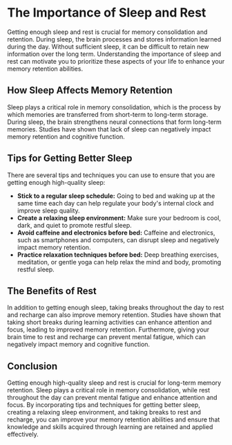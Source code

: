 The Importance of Sleep and Rest
======================================================================================

Getting enough sleep and rest is crucial for memory consolidation and retention. During sleep, the brain processes and stores information learned during the day. Without sufficient sleep, it can be difficult to retain new information over the long term. Understanding the importance of sleep and rest can motivate you to prioritize these aspects of your life to enhance your memory retention abilities.

How Sleep Affects Memory Retention
----------------------------------

Sleep plays a critical role in memory consolidation, which is the process by which memories are transferred from short-term to long-term storage. During sleep, the brain strengthens neural connections that form long-term memories. Studies have shown that lack of sleep can negatively impact memory retention and cognitive function.

Tips for Getting Better Sleep
-----------------------------

There are several tips and techniques you can use to ensure that you are getting enough high-quality sleep:

* **Stick to a regular sleep schedule:** Going to bed and waking up at the same time each day can help regulate your body's internal clock and improve sleep quality.
* **Create a relaxing sleep environment:** Make sure your bedroom is cool, dark, and quiet to promote restful sleep.
* **Avoid caffeine and electronics before bed:** Caffeine and electronics, such as smartphones and computers, can disrupt sleep and negatively impact memory retention.
* **Practice relaxation techniques before bed:** Deep breathing exercises, meditation, or gentle yoga can help relax the mind and body, promoting restful sleep.

The Benefits of Rest
--------------------

In addition to getting enough sleep, taking breaks throughout the day to rest and recharge can also improve memory retention. Studies have shown that taking short breaks during learning activities can enhance attention and focus, leading to improved memory retention. Furthermore, giving your brain time to rest and recharge can prevent mental fatigue, which can negatively impact memory and cognitive function.

Conclusion
----------

Getting enough high-quality sleep and rest is crucial for long-term memory retention. Sleep plays a critical role in memory consolidation, while rest throughout the day can prevent mental fatigue and enhance attention and focus. By incorporating tips and techniques for getting better sleep, creating a relaxing sleep environment, and taking breaks to rest and recharge, you can improve your memory retention abilities and ensure that knowledge and skills acquired through learning are retained and applied effectively.
